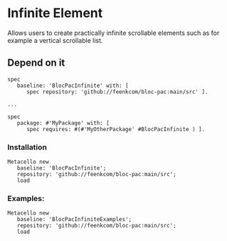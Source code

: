 # Infinite Element

Allows users to create practically infinite scrollable elements such as for example a vertical scrollable list.

## Depend on it
```smalltalk
spec 
   baseline: 'BlocPacInfinite' with: [
      spec repository: 'github://feenkcom/bloc-pac:main/src' ].

...

spec 
   package: #'MyPackage' with: [
      spec requires: #(#'MyOtherPackage' #BlocPacInfinite ) ].
```


### Installation

```smalltalk
Metacello new
   baseline: 'BlocPacInfinite';
   repository: 'github://feenkcom/bloc-pac:main/src';
   load
```

### Examples:
```smalltalk
Metacello new
   baseline: 'BlocPacInfiniteExamples';
   repository: 'github://feenkcom/bloc-pac:main/src';
   load
```
